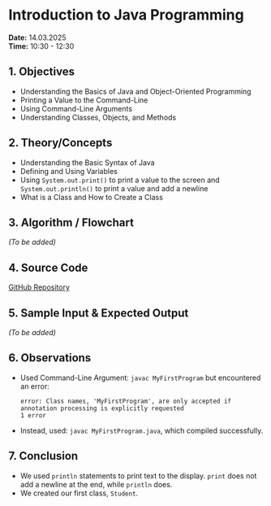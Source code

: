 # Introduction to Java Programming  
**Date:** 14.03.2025  
**Time:** 10:30 - 12:30  

## 1. Objectives  
- Understanding the Basics of Java and Object-Oriented Programming  
- Printing a Value to the Command-Line  
- Using Command-Line Arguments  
- Understanding Classes, Objects, and Methods  

## 2. Theory/Concepts  
- Understanding the Basic Syntax of Java  
- Defining and Using Variables  
- Using `System.out.print()` to print a value to the screen and `System.out.println()` to print a value and add a newline  
- What is a Class and How to Create a Class  

## 3. Algorithm / Flowchart  
*(To be added)*  

## 4. Source Code  
[GitHub Repository](https://github.com/Naveen-nm27/IT1214_Practices)  

## 5. Sample Input & Expected Output  
*(To be added)*  

## 6. Observations  
- Used Command-Line Argument: `javac MyFirstProgram` but encountered an error:  
  ```
  error: Class names, 'MyFirstProgram', are only accepted if annotation processing is explicitly requested
  1 error
  ```
- Instead, used: `javac MyFirstProgram.java`, which compiled successfully.  

## 7. Conclusion  
- We used `println` statements to print text to the display. `print` does not add a newline at the end, while `println` does.  
- We created our first class, `Student`.  

